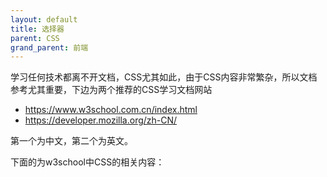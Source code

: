```yaml
---
layout: default
title: 选择器
parent: CSS
grand_parent: 前端
---
```


学习任何技术都离不开文档，CSS尤其如此，由于CSS内容非常繁杂，所以文档参考尤其重要，下边为两个推荐的CSS学习文档网站
+ https://www.w3school.com.cn/index.html
+ https://developer.mozilla.org/zh-CN/

第一个为中文，第二个为英文。

下面的为w3school中CSS的相关内容：